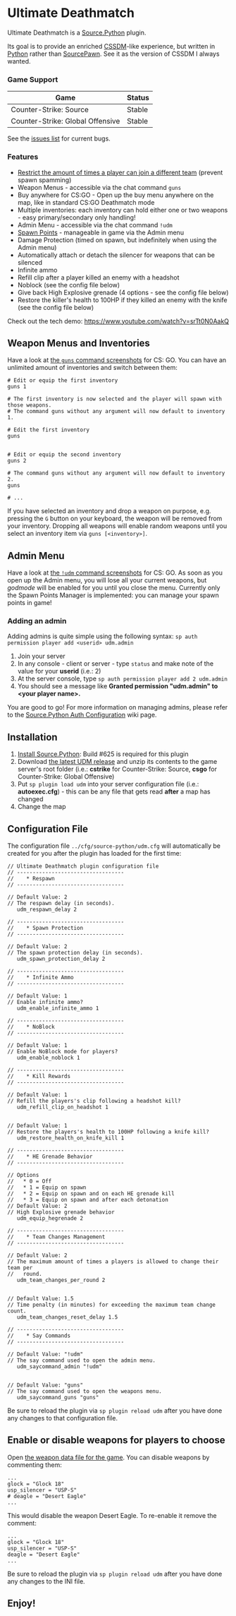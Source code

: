 # Ultimate Deathmatch
Ultimate Deathmatch is a [Source.Python](https://github.com/Source-Python-Dev-Team/Source.Python) plugin.

Its goal is to provide an enriched [CSSDM](http://www.bailopan.net/cssdm/)-like experience, but written in [Python](https://www.python.org/) rather than [SourcePawn](https://wiki.alliedmods.net/Introduction_to_SourcePawn).
See it as the version of CSSDM I always wanted.

### Game Support
| Game | Status |
| ---- | ------ |
| Counter-Strike: Source | Stable |
| Counter-Strike: Global Offensive | Stable |

See the [issues list](https://github.com/backraw/udm/issues) for current bugs.

### Features
* [Restrict the amount of times a player can join a different team](https://github.com/backraw/udm/commit/74b9bf689fab6c1e347a38a84715273871b2dfef) (prevent spawn spamming)
* Weapon Menus - accessible via the chat command ```guns```
* Buy anywhere for CS:GO - Open up the buy menu anywhere on the map, like in standard CS:GO Deathmatch mode
* Multiple inventories: each inventory can hold either one or two weapons - easy primary/secondary only handling!
* Admin Menu - accessible via the chat command ```!udm```
* [Spawn Points](https://github.com/backraw/udm/tree/master/addons/source-python/data/plugins/udm/spawnpoints) - manageable in game via the Admin menu
* Damage Protection (timed on spawn, but indefinitely when using the Admin menu)
* Automatically attach or detach the silencer for weapons that can be silenced
* Infinite ammo
* Refill clip after a player killed an enemy with a headshot
* Noblock (see the config file below)
* Give back High Explosive grenade (4 options - see the config file below)
* Restore the killer's health to 100HP if they killed an enemy with the knife (see the config file below)

Check out the tech demo: https://www.youtube.com/watch?v=srTt0N0AakQ

## Weapon Menus and Inventories
Have a look at [the ```guns``` command screenshots](https://github.com/backraw/udm/tree/master/screenshots/guns) for CS: GO. You can have an unlimited amount of
inventories and switch between them:

```
# Edit or equip the first inventory
guns 1

# The first inventory is now selected and the player will spawn with those weapons.
# The command guns without any argument will now default to inventory 1.

# Edit the first inventory
guns


# Edit or equip the second inventory
guns 2

# The command guns without any argument will now default to inventory 2.
guns

# ...
```

If you have selected an inventory and drop a weapon on purpose, e.g. pressing the ```G``` button on your
keyboard, the weapon will be removed from your inventory. Dropping all weapons will enable random weapons
until you select an inventory item via ```guns [<inventory>]```.

## Admin Menu
Have a look at [the ```!udm``` command screenshots](https://github.com/backraw/udm/tree/master/screenshots/admin) for CS: GO. As soon as you open up the Admin menu, you will lose all your current weapons, but *godmode* will be enabled for you
until you close the menu. Currently only the Spawn Points Manager is implemented: you can manage your spawn points in game!

### Adding an admin
Adding admins is quite simple using the following syntax: ```sp auth permission player add <userid> udm.admin```

1. Join your server
2. In any console - client or server - type ```status``` and make note of the value for your **userid** (i.e.: 2)
3. At the server console, type ```sp auth permission player add 2 udm.admin```
4. You should see a message like **Granted permission "udm.admin" to \<your player name\>.**

You are good to go! For more information on managing admins, please refer to the [Source.Python Auth Configuration](http://wiki.sourcepython.com/general/config-auth.html) wiki page.

## Installation
1. [Install Source.Python](http://wiki.sourcepython.com/general/installation.html): Build #625 is required for this plugin
2. Download [the latest UDM release](https://github.com/backraw/udm/releases) and unzip its contents to the game server's root folder (i.e.: **cstrike** for Counter-Strike: Source, **csgo** for Counter-Strike: Global Offensive)
3. Put ```sp plugin load udm``` into your server configuration file (i.e.: **autoexec.cfg**) - this can be any file that gets read **after** a map has changed
4. Change the map

## Configuration File
The configuration file ```../cfg/source-python/udm.cfg``` will automatically be created for you after the plugin has loaded for the first time:
```
// Ultimate Deathmatch plugin configuration file
// ----------------------------------
//    * Respawn
// ----------------------------------

// Default Value: 2
// The respawn delay (in seconds).
   udm_respawn_delay 2

// ----------------------------------
//    * Spawn Protection
// ----------------------------------

// Default Value: 2
// The spawn protection delay (in seconds).
   udm_spawn_protection_delay 2

// ----------------------------------
//    * Infinite Ammo
// ----------------------------------

// Default Value: 1
// Enable infinite ammo?
   udm_enable_infinite_ammo 1

// ----------------------------------
//    * NoBlock
// ----------------------------------

// Default Value: 1
// Enable NoBlock mode for players?
   udm_enable_noblock 1

// ----------------------------------
//    * Kill Rewards
// ----------------------------------

// Default Value: 1
// Refill the players's clip following a headshot kill?
   udm_refill_clip_on_headshot 1


// Default Value: 1
// Restore the players's health to 100HP following a knife kill?
   udm_restore_health_on_knife_kill 1

// ----------------------------------
//    * HE Grenade Behavior
// ----------------------------------

// Options
//   * 0 = Off
//   * 1 = Equip on spawn
//   * 2 = Equip on spawn and on each HE grenade kill
//   * 3 = Equip on spawn and after each detonation
// Default Value: 2
// High Explosive grenade behavior
   udm_equip_hegrenade 2

// ----------------------------------
//    * Team Changes Management
// ----------------------------------

// Default Value: 2
// The maximum amount of times a players is allowed to change their team per
//   round.
   udm_team_changes_per_round 2


// Default Value: 1.5
// Time penalty (in minutes) for exceeding the maximum team change count.
   udm_team_changes_reset_delay 1.5

// ----------------------------------
//    * Say Commands
// ----------------------------------

// Default Value: "!udm"
// The say command used to open the admin menu.
   udm_saycommand_admin "!udm"


// Default Value: "guns"
// The say command used to open the weapons menu.
   udm_saycommand_guns "guns"
```

Be sure to reload the plugin via ```sp plugin reload udm``` after you have done any changes to that configuration file.

## Enable or disable weapons for players to choose
Open [the weapon data file for the game](https://github.com/backraw/udm/tree/master/addons/source-python/data/plugins/udm/weapons).
You can disable weapons by commenting them:
```
...
glock = "Glock 18"
usp_silencer = "USP-S"
# deagle = "Desert Eagle"
...
```
This would disable the weapon Desert Eagle. To re-enable it remove the comment:
```
...
glock = "Glock 18"
usp_silencer = "USP-S"
deagle = "Desert Eagle"
...
```
Be sure to reload the plugin via ```sp plugin reload udm``` after you have done any changes to the INI file.

## Enjoy!
